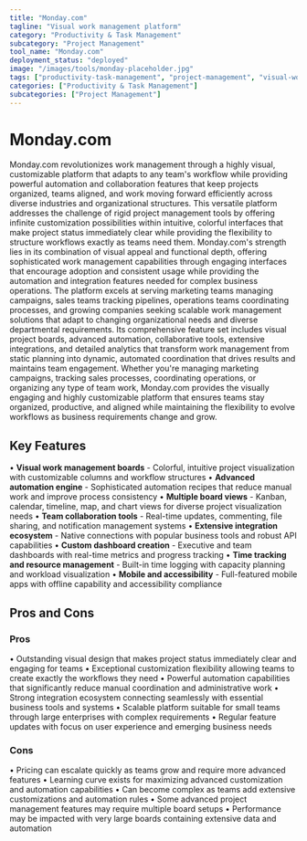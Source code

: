 ```yaml
---
title: "Monday.com"
tagline: "Visual work management platform"
category: "Productivity & Task Management"
subcategory: "Project Management"
tool_name: "Monday.com"
deployment_status: "deployed"
image: "/images/tools/monday-placeholder.jpg"
tags: ["productivity-task-management", "project-management", "visual-workflows", "team-collaboration", "workflow-automation"]
categories: ["Productivity & Task Management"]
subcategories: ["Project Management"]
---
```


# Monday.com

Monday.com revolutionizes work management through a highly visual, customizable platform that adapts to any team's workflow while providing powerful automation and collaboration features that keep projects organized, teams aligned, and work moving forward efficiently across diverse industries and organizational structures. This versatile platform addresses the challenge of rigid project management tools by offering infinite customization possibilities within intuitive, colorful interfaces that make project status immediately clear while providing the flexibility to structure workflows exactly as teams need them. Monday.com's strength lies in its combination of visual appeal and functional depth, offering sophisticated work management capabilities through engaging interfaces that encourage adoption and consistent usage while providing the automation and integration features needed for complex business operations. The platform excels at serving marketing teams managing campaigns, sales teams tracking pipelines, operations teams coordinating processes, and growing companies seeking scalable work management solutions that adapt to changing organizational needs and diverse departmental requirements. Its comprehensive feature set includes visual project boards, advanced automation, collaborative tools, extensive integrations, and detailed analytics that transform work management from static planning into dynamic, automated coordination that drives results and maintains team engagement. Whether you're managing marketing campaigns, tracking sales processes, coordinating operations, or organizing any type of team work, Monday.com provides the visually engaging and highly customizable platform that ensures teams stay organized, productive, and aligned while maintaining the flexibility to evolve workflows as business requirements change and grow.

## Key Features

• **Visual work management boards** - Colorful, intuitive project visualization with customizable columns and workflow structures
• **Advanced automation engine** - Sophisticated automation recipes that reduce manual work and improve process consistency
• **Multiple board views** - Kanban, calendar, timeline, map, and chart views for diverse project visualization needs
• **Team collaboration tools** - Real-time updates, commenting, file sharing, and notification management systems
• **Extensive integration ecosystem** - Native connections with popular business tools and robust API capabilities
• **Custom dashboard creation** - Executive and team dashboards with real-time metrics and progress tracking
• **Time tracking and resource management** - Built-in time logging with capacity planning and workload visualization
• **Mobile and accessibility** - Full-featured mobile apps with offline capability and accessibility compliance

## Pros and Cons

### Pros
• Outstanding visual design that makes project status immediately clear and engaging for teams
• Exceptional customization flexibility allowing teams to create exactly the workflows they need
• Powerful automation capabilities that significantly reduce manual coordination and administrative work
• Strong integration ecosystem connecting seamlessly with essential business tools and systems
• Scalable platform suitable for small teams through large enterprises with complex requirements
• Regular feature updates with focus on user experience and emerging business needs

### Cons
• Pricing can escalate quickly as teams grow and require more advanced features
• Learning curve exists for maximizing advanced customization and automation capabilities
• Can become complex as teams add extensive customizations and automation rules
• Some advanced project management features may require multiple board setups
• Performance may be impacted with very large boards containing extensive data and automation
